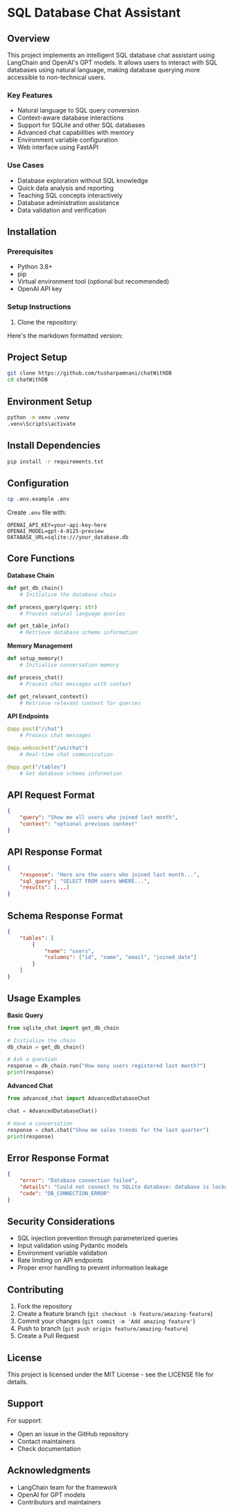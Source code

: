 # SQL Database Chat Assistant

## Overview
This project implements an intelligent SQL database chat assistant using LangChain and OpenAI's GPT models. It allows users to interact with SQL databases using natural language, making database querying more accessible to non-technical users.

### Key Features
- Natural language to SQL query conversion
- Context-aware database interactions
- Support for SQLite and other SQL databases
- Advanced chat capabilities with memory
- Environment variable configuration
- Web interface using FastAPI

### Use Cases
- Database exploration without SQL knowledge
- Quick data analysis and reporting
- Teaching SQL concepts interactively
- Database administration assistance
- Data validation and verification

## Installation

### Prerequisites
- Python 3.8+
- pip
- Virtual environment tool (optional but recommended)
- OpenAI API key

### Setup Instructions

1. Clone the repository:

Here's the markdown formatted version:

## Project Setup

```bash
git clone https://github.com/tusharpamnani/chatWithDB
cd chatWithDB
```

## Environment Setup

```bash
python -m venv .venv
.venv\Scripts\activate
```

## Install Dependencies

```bash
pip install -r requirements.txt
```

## Configuration

```bash
cp .env.example .env
```

Create `.env` file with:
```plaintext
OPENAI_API_KEY=your-api-key-here
OPENAI_MODEL=gpt-4-0125-preview
DATABASE_URL=sqlite:///your_database.db
```

## Core Functions

**Database Chain**
```python
def get_db_chain()
    # Initialize the database chain

def process_query(query: str)
    # Process natural language queries

def get_table_info()
    # Retrieve database schema information
```

**Memory Management**
```python
def setup_memory()
    # Initialize conversation memory

def process_chat()
    # Process chat messages with context

def get_relevant_context()
    # Retrieve relevant context for queries
```

**API Endpoints**
```python
@app.post("/chat")
    # Process chat messages

@app.websocket("/ws/chat")
    # Real-time chat communication

@app.get("/tables")
    # Get database schema information
```

## API Request Format

```json
{
    "query": "Show me all users who joined last month",
    "context": "optional previous context"
}
```

## API Response Format

```json
{
    "response": "Here are the users who joined last month...",
    "sql_query": "SELECT FROM users WHERE...",
    "results": [...]
}
```

## Schema Response Format

```json
{
    "tables": [
        {
            "name": "users",
            "columns": ["id", "name", "email", "joined_date"]
        }
    ]
}
```

## Usage Examples

**Basic Query**
```python
from sqlite_chat import get_db_chain

# Initialize the chain
db_chain = get_db_chain()

# Ask a question
response = db_chain.run("How many users registered last month?")
print(response)
```

**Advanced Chat**
```python
from advanced_chat import AdvancedDatabaseChat

chat = AdvancedDatabaseChat()

# Have a conversation
response = chat.chat("Show me sales trends for the last quarter")
print(response)
```

## Error Response Format

```json
{
    "error": "Database connection failed",
    "details": "Could not connect to SQLite database: database is locked",
    "code": "DB_CONNECTION_ERROR"
}
```

## Security Considerations

- SQL injection prevention through parameterized queries
- Input validation using Pydantic models
- Environment variable validation
- Rate limiting on API endpoints
- Proper error handling to prevent information leakage

## Contributing

1. Fork the repository
2. Create a feature branch (`git checkout -b feature/amazing-feature`)
3. Commit your changes (`git commit -m 'Add amazing feature'`)
4. Push to branch (`git push origin feature/amazing-feature`)
5. Create a Pull Request

## License

This project is licensed under the MIT License - see the LICENSE file for details.

## Support

For support:
- Open an issue in the GitHub repository
- Contact maintainers
- Check documentation

## Acknowledgments

- LangChain team for the framework
- OpenAI for GPT models
- Contributors and maintainers